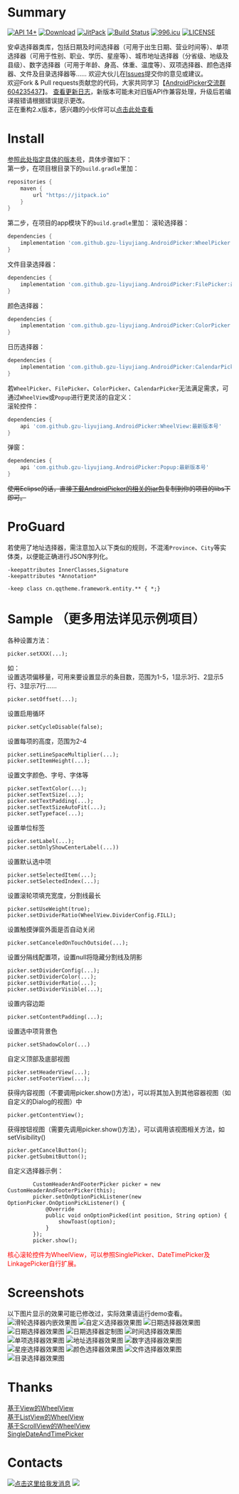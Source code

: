 ﻿# Summary
[![API 14+](https://img.shields.io/badge/API-14%2B-green.svg)](https://github.com/gzu-liyujiang/AndroidPicker)
[![Download](https://api.bintray.com/packages/gzu-liyujiang/maven/WheelPicker/images/download.svg)](http://jcenter.bintray.com/cn/qqtheme/framework/)
[![JitPack](https://jitpack.io/v/gzu-liyujiang/AndroidPicker.svg)](https://jitpack.io/#gzu-liyujiang/AndroidPicker)
[![Build Status](https://travis-ci.org/gzu-liyujiang/AndroidPicker.svg?branch=master)](https://travis-ci.org/gzu-liyujiang/AndroidPicker)
[![996.icu](https://img.shields.io/badge/link-996.icu-red.svg)](https://996.icu)
[![LICENSE](https://img.shields.io/badge/license-Anti%20996-blue.svg)](https://github.com/996icu/996.ICU/blob/master/LICENSE)

安卓选择器类库，包括日期及时间选择器（可用于出生日期、营业时间等）、单项选择器（可用于性别、职业、学历、星座等）、城市地址选择器（分省级、地级及县级）、数字选择器（可用于年龄、身高、体重、温度等）、双项选择器、颜色选择器、文件及目录选择器等……
欢迎大伙儿在[Issues](https://github.com/gzu-liyujiang/AndroidPicker/issues)提交你的意见或建议。    
欢迎Fork & Pull requests贡献您的代码，大家共同学习【[AndroidPicker交流群 604235437](https://jq.qq.com/?_wv=1027&k=42bKOeD)】。
[查看更新日志](https://github.com/gzu-liyujiang/AndroidPicker/blob/master/ChangeLog.md)，新版本可能未对旧版API作兼容处理，升级后若编译报错请根据错误提示更改。
<br/>
正在重构2.x版本，感兴趣的小伙伴可以[点击此处查看](https://github.com/gzu-liyujiang/AndroidPicker/tree/refactor-2.0)
# Install
[参照此处指定具体的版本号](https://github.com/gzu-liyujiang/AndroidPicker/releases)，具体步骤如下：    
第一步，在项目根目录下的`build.gradle`里加：
```groovy
repositories {
    maven {
        url "https://jitpack.io"
    }
}
```
第二步，在项目的app模块下的`build.gradle`里加：
滚轮选择器：
```groovy
dependencies {
    implementation 'com.github.gzu-liyujiang.AndroidPicker:WheelPicker:最新版本号'
}
```
文件目录选择器：
```groovy
dependencies {
    implementation 'com.github.gzu-liyujiang.AndroidPicker:FilePicker:最新版本号'
}
```
颜色选择器：
```groovy
dependencies {
    implementation 'com.github.gzu-liyujiang.AndroidPicker:ColorPicker:最新版本号'
}
```
日历选择器：
```groovy
dependencies {
    implementation 'com.github.gzu-liyujiang.AndroidPicker:CalendarPicker:最新版本号'
}
```
若`WheelPicker`、`FilePicker`、`ColorPicker`、`CalendarPicker`无法满足需求，可通过`WheelView`或`Popup`进行更灵活的自定义：    
滚轮控件：
```groovy
dependencies {
    api 'com.github.gzu-liyujiang.AndroidPicker:WheelView:最新版本号'
}
```
弹窗：
```groovy
dependencies {
    api 'com.github.gzu-liyujiang.AndroidPicker:Popup:最新版本号'
}
```

~~使用Eclipse的话，直接[下载AndroidPicker的相关的jar包](/app/libs/)复制到你的项目的libs下即可。~~

# ProGuard
若使用了地址选择器，需注意加入以下类似的规则，不混淆`Province`、`City`等实体类，以便能正确进行JSON序列化。
```
-keepattributes InnerClasses,Signature
-keepattributes *Annotation*

-keep class cn.qqtheme.framework.entity.** { *;}
```

# Sample （更多用法详见示例项目）
各种设置方法：
```text
picker.setXXX(...);
```   
如：    
设置选项偏移量，可用来要设置显示的条目数，范围为1-5，1显示3行、2显示5行、3显示7行……
```text
picker.setOffset(...);
```   
设置启用循环
```text
picker.setCycleDisable(false);
```   
设置每项的高度，范围为2-4
```text
picker.setLineSpaceMultiplier(...);
picker.setItemHeight(...);
```   
设置文字颜色、字号、字体等
```text
picker.setTextColor(...);
picker.setTextSize(...);
picker.setTextPadding(...);
picker.setTextSizeAutoFit(...);
picker.setTypeface(...);
```   
设置单位标签
```text
picker.setLabel(...);
picker.setOnlyShowCenterLabel(...))
```   
设置默认选中项
```text
picker.setSelectedItem(...);
picker.setSelectedIndex(...);
```   
设置滚轮项填充宽度，分割线最长
```text
picker.setUseWeight(true);
picker.setDividerRatio(WheelView.DividerConfig.FILL);
```   
设置触摸弹窗外面是否自动关闭
```text
picker.setCanceledOnTouchOutside(...);
```   
设置分隔线配置项，设置null将隐藏分割线及阴影
```text
picker.setDividerConfig(...);
picker.setDividerColor(...);
picker.setDividerRatio(...);
picker.setDividerVisible(...);
```   
设置内容边距
```text
picker.setContentPadding(...);
```   
设置选中项背景色
```text
picker.setShadowColor(...)
```   
自定义顶部及底部视图
```text
picker.setHeaderView(...);
picker.setFooterView(...);
```   
获得内容视图（不要调用picker.show()方法），可以将其加入到其他容器视图（如自定义的Dialog的视图）中
```text
picker.getContentView();
```   
获得按钮视图（需要先调用picker.show()方法），可以调用该视图相关方法，如setVisibility()
```text
picker.getCancelButton();
picker.getSubmitButton();
```   
自定义选择器示例：
```text
        CustomHeaderAndFooterPicker picker = new CustomHeaderAndFooterPicker(this);
        picker.setOnOptionPickListener(new OptionPicker.OnOptionPickListener() {
            @Override
            public void onOptionPicked(int position, String option) {
                showToast(option);
            }
        });
        picker.show();
```
<font color="#FF0000">核心滚轮控件为WheelView，可以参照SinglePicker、DateTimePicker及LinkagePicker自行扩展。</font>

# Screenshots
以下图片显示的效果可能已修改过，实际效果请运行demo查看。   
![滑轮选择器内嵌效果图](/screenshots/nestwheelview.jpg)
![自定义选择器效果图](/screenshots/custom.gif)
![日期选择器效果图](/screenshots/date.gif)
![日期选择器效果图](/screenshots/monthday.jpg)
![日期选择器定制图](/screenshots/datetime_custom.png)
![时间选择器效果图](/screenshots/time.gif)
![单项选择器效果图](/screenshots/option.gif)
![地址选择器效果图](/screenshots/address.gif)
![数字选择器效果图](/screenshots/number.gif)
![星座选择器效果图](/screenshots/constellation.jpg)
![颜色选择器效果图](/screenshots/color.gif)
![文件选择器效果图](/screenshots/file.gif)
![目录选择器效果图](/screenshots/dir.png)

# Thanks
[基于View的WheelView](https://github.com/weidongjian/androidWheelView)<br />
[基于ListView的WheelView](https://github.com/venshine/WheelView)<br />
[基于ScrollView的WheelView](https://github.com/wangjiegulu/WheelView)<br />
[SingleDateAndTimePicker](https://github.com/florent37/SingleDateAndTimePicker)<br />

# Contacts
<a target="_blank" href="http://wpa.qq.com/msgrd?v=3&uin=1032694760&site=贵州穿青人&menu=yes"><img border="0" src="http://wpa.qq.com/pa?p=2:1032694760:51" alt="点击这里给我发消息" title="点击这里给我发消息"/></a>
<a target="_blank" href="http://mail.qq.com/cgi-bin/qm_share?t=qm_mailme&email=q8fC0t7BwsrFzIXfwOva2oXIxMY" style="text-decoration:none;"><img src="http://rescdn.qqmail.com/zh_CN/htmledition/images/function/qm_open/ico_mailme_02.png"/></a>
